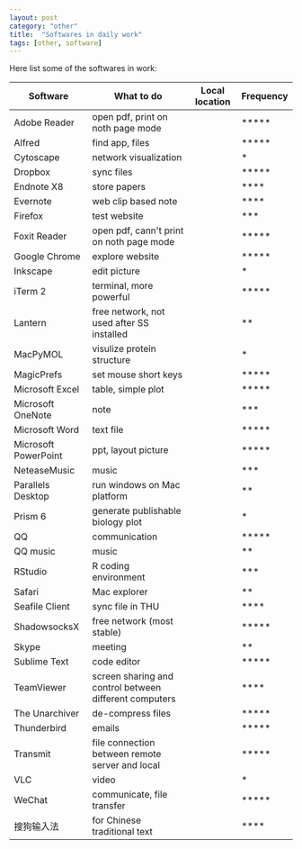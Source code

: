 ```yaml
---
layout: post
category: "other"
title:  "Softwares in daily work"
tags: [other, software]
---
```


Here list some of the softwares in work:

|Software|What to do|Local location|Frequency|
|---|---|---|---|
|Adobe Reader|open pdf, print on noth page mode||*****|
|Alfred|find app, files||*****|
|Cytoscape|network visualization||*|
|Dropbox|sync files||*****|
|Endnote X8|store papers||****|
|Evernote|web clip based note||****|
|Firefox|test website||***|
|Foxit Reader|open pdf, cann't print on noth page mode||*****|
|Google Chrome|explore website||*****|
|Inkscape|edit picture||*|
|iTerm 2|terminal, more powerful||*****|
|Lantern|free network, not used after SS installed||**|
|MacPyMOL|visulize protein structure||*|
|MagicPrefs|set mouse short keys||*****|
|Microsoft Excel|table, simple plot||*****|
|Microsoft OneNote|note||***|
|Microsoft Word|text file||*****|
|Microsoft PowerPoint|ppt, layout picture||*****|
|NeteaseMusic|music||***|
|Parallels Desktop|run windows on Mac platform||**|
|Prism 6|generate publishable biology plot||*|
|QQ|communication||*****|
|QQ music|music||**|
|RStudio|R coding environment||***|
|Safari|Mac explorer||**|
|Seafile Client|sync file in THU||****|
|ShadowsocksX|free network (most stable)||*****|
|Skype|meeting||**|
|Sublime Text|code editor||*****|
|TeamViewer|screen sharing and control between different computers||****|
|The Unarchiver|de-compress files||*****|
|Thunderbird|emails||*****|
|Transmit|file connection between remote server and local||*****|
|VLC|video||*|
|WeChat|communicate, file transfer||*****|
|搜狗输入法|for Chinese traditional text||****|